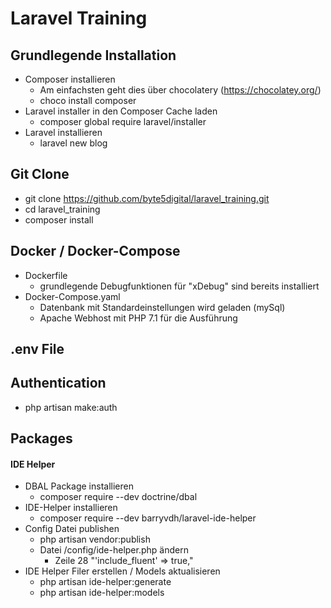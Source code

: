 # Laravel Training

## Grundlegende Installation

- Composer installieren
    - Am einfachsten geht dies über chocolatery (https://chocolatey.org/)
    - choco install composer
- Laravel installer in den Composer Cache laden
    - composer global require laravel/installer
- Laravel installieren
    - laravel new blog
    
## Git Clone 

- git clone https://github.com/byte5digital/laravel_training.git
- cd laravel_training
- composer install

## Docker / Docker-Compose

- Dockerfile
    - grundlegende Debugfunktionen für "xDebug" sind bereits installiert
- Docker-Compose.yaml
    - Datenbank mit Standardeinstellungen wird geladen (mySql)
    - Apache Webhost mit PHP 7.1 für die Ausführung

## .env File

## Authentication

- php artisan make:auth


## Packages

#### IDE Helper

- DBAL Package installieren
    - composer require --dev doctrine/dbal
- IDE-Helper installieren
    - composer require --dev barryvdh/laravel-ide-helper
- Config Datei publishen
    - php artisan vendor:publish
    - Datei /config/ide-helper.php ändern
        - Zeile 28 "'include_fluent' => true,"
- IDE Helper Filer erstellen / Models aktualisieren
    - php artisan ide-helper:generate
    - php artisan ide-helper:models